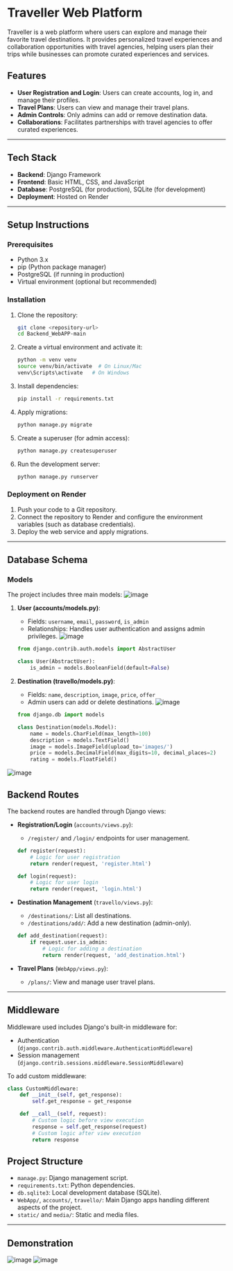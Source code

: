 

# Traveller Web Platform

Traveller is a web platform where users can explore and manage their favorite travel destinations. It provides personalized travel experiences and collaboration opportunities with travel agencies, helping users plan their trips while businesses can promote curated experiences and services.

## Features
- **User Registration and Login**: Users can create accounts, log in, and manage their profiles.
- **Travel Plans**: Users can view and manage their travel plans.
- **Admin Controls**: Only admins can add or remove destination data.
- **Collaborations**: Facilitates partnerships with travel agencies to offer curated experiences.

---

## Tech Stack
- **Backend**: Django Framework
- **Frontend**: Basic HTML, CSS, and JavaScript
- **Database**: PostgreSQL (for production), SQLite (for development)
- **Deployment**: Hosted on Render

---

## Setup Instructions

### Prerequisites
- Python 3.x
- pip (Python package manager)
- PostgreSQL (if running in production)
- Virtual environment (optional but recommended)

### Installation

1. Clone the repository:
   ```bash
   git clone <repository-url>
   cd Backend_WebAPP-main
   ```

2. Create a virtual environment and activate it:
   ```bash
   python -m venv venv
   source venv/bin/activate  # On Linux/Mac
   venv\Scripts\activate   # On Windows
   ```

3. Install dependencies:
   ```bash
   pip install -r requirements.txt
   ```

4. Apply migrations:
   ```bash
   python manage.py migrate
   ```

5. Create a superuser (for admin access):
   ```bash
   python manage.py createsuperuser
   ```

6. Run the development server:
   ```bash
   python manage.py runserver
   ```

### Deployment on Render
1. Push your code to a Git repository.
2. Connect the repository to Render and configure the environment variables (such as database credentials).
3. Deploy the web service and apply migrations.

---

## Database Schema

### Models
The project includes three main models:
![image](https://github.com/user-attachments/assets/9f355cc6-32f0-4b4e-8085-ad8835e01a25)


1. **User (accounts/models.py)**:
   - Fields: `username`, `email`, `password`, `is_admin`
   - Relationships: Handles user authentication and assigns admin privileges.
   ![image](https://github.com/user-attachments/assets/14ff14a6-fc4a-411e-8102-6e18e187cb6c)

   ```python
   from django.contrib.auth.models import AbstractUser
   
   class User(AbstractUser):
       is_admin = models.BooleanField(default=False)
   ```

2. **Destination (travello/models.py)**:
   - Fields: `name`, `description`, `image`, `price`, `offer`
   - Admin users can add or delete destinations.
     ![image](https://github.com/user-attachments/assets/bbeea412-3db6-4326-8f3b-7426c64b7b97)

   
   ```python
   from django.db import models

   class Destination(models.Model):
       name = models.CharField(max_length=100)
       description = models.TextField()
       image = models.ImageField(upload_to='images/')
       price = models.DecimalField(max_digits=10, decimal_places=2)
       rating = models.FloatField()
   ```
![image](https://github.com/user-attachments/assets/1f905e49-aaef-4432-a8b1-9f005a82a4a6)


## Backend Routes

The backend routes are handled through Django views:

- **Registration/Login** (`accounts/views.py`):
   - `/register/` and `/login/` endpoints for user management.

   ```python
   def register(request):
       # Logic for user registration
       return render(request, 'register.html')

   def login(request):
       # Logic for user login
       return render(request, 'login.html')
   ```

- **Destination Management** (`travello/views.py`):
   - `/destinations/`: List all destinations.
   - `/destinations/add/`: Add a new destination (admin-only).

   ```python
   def add_destination(request):
       if request.user.is_admin:
           # Logic for adding a destination
           return render(request, 'add_destination.html')
   ```

- **Travel Plans** (`WebApp/views.py`):
   - `/plans/`: View and manage user travel plans.

---

## Middleware

Middleware used includes Django's built-in middleware for:

- Authentication (`django.contrib.auth.middleware.AuthenticationMiddleware`)
- Session management (`django.contrib.sessions.middleware.SessionMiddleware`)

To add custom middleware:

```python
class CustomMiddleware:
    def __init__(self, get_response):
        self.get_response = get_response

    def __call__(self, request):
        # Custom logic before view execution
        response = self.get_response(request)
        # Custom logic after view execution
        return response
```

## Project Structure
- `manage.py`: Django management script.
- `requirements.txt`: Python dependencies.
- `db.sqlite3`: Local development database (SQLite).
- `WebApp/`, `accounts/`, `travello/`: Main Django apps handling different aspects of the project.
- `static/` and `media/`: Static and media files.

---

## Demonstration 
![image](https://github.com/user-attachments/assets/f10bbb5d-33d2-46fd-be3b-bd750749253c)
![image](https://github.com/user-attachments/assets/90a006fd-c623-418e-bc6d-b607433cbe72)


